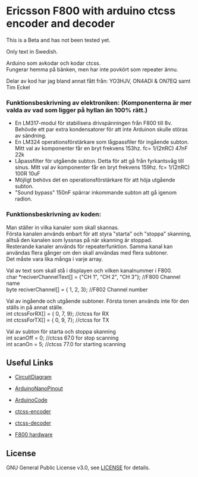 # Ericsson F800 with arduino ctcss encoder and decoder

This is a Beta and has not been tested yet.  

Only text in Swedish.  

Arduino som avkodar och kodar ctcss.  
Fungerar hemma på bänken, men har inte povkört som repeater ännu.  

Delar av kod har jag bland annat fått från: YO3HJV, ON4ADI & ON7EQ samt Tim Eckel

### Funktionsbeskrivning av elektroniken: (Komponenterna är mer valda av vad som ligger på hyllan än 100% rätt.)
- En LM317-modul för stabilisera drivspänningen från F800 till 8v. Behövde ett par extra kondensatorer för att inte Arduinon skulle störas av sändning.  
- En LM324 operationsförstärkare som lågpassfiler för ingående subton. Mitt val av komponenter får en bryt frekvens 153hz. fc= 1/(2πRC) 47nF 22k  
- Låpassfilter för utgående subton. Detta för att gå från fyrkantsvåg till sinus. Mitt val av komponenter får en bryt frekvens 159hz. fc= 1/(2πRC) 100R 10uF  
- Möjligt behövs det en operationsförstärkare för att höja utgående subton.  
- "Sound bypass" 150nF spärrar inkommande subton att gå igenom radion.  

### Funktionsbeskrivning av koden:
Man ställer in vilka kanaler som skall skannas.  
Första kanalen används enbart för att styra "starta" och "stoppa" skanning, alltså den kanalen som lyssnas på när skanning är stoppad.  
Resterande kanaler används för repeaterfunktion. Samma kanal kan användas flera gånger om den skall användas med flera subtoner.  
Det måste vara lika många i varje array.  

Val av text som skall stå i displayen och vilken kanalnummer i F800.  
char *reciverChannelText[] = {"CH 1", "CH 2", "CH 3"}; //F800 Channel name  
byte      reciverChannel[] = {     1,      2,      3}; //F802 Channel number  


Val av ingående och utgående subtoner. Första tonen används inte för den ställs in på annat ställe.  
int           ctcssForRX[] = {     0,      7,      9}; //ctcss for RX  
int           ctcssForTX[] = {     0,      9,      7}; //ctcss for TX  

Val av subton för starta och stoppa skanning  
int scanOff    = 0; //ctcss 67.0 for stop scanning    
int scanOn     = 5; //ctcss 77.0 for starting scanning  

## Useful Links
* [CircuitDiagram](https://github.com/SA6HBR/F800_Arduino_ctcss/blob/main/KiCad/CircuitDiagram.pdf)
* [ArduinoNanoPinout](https://github.com/SA6HBR/F800_Arduino_ctcss/blob/main/Arduino/ArduinoNanoPinout.pdf)
* [ArduinoCode](https://github.com/SA6HBR/F800_Arduino_ctcss/blob/main/Arduino/F800_Arduino_ctcss/F800_Arduino_ctcss.ino)

* [ctcss-encoder](https://bitbucket.org/teckel12/arduino-new-tone/wiki/Home)
* [ctcss-decoder](https://github.com/yo3hjv/Arduino/blob/master/CTCSS%20fast%20decoder)
* [F800 hardware](http://komradio.com/f800.html)

## License

GNU General Public License v3.0, see [LICENSE](https://github.com/SA6HBR/F800_Arduino_ctcss/blob/main/LICENSE) for details.




